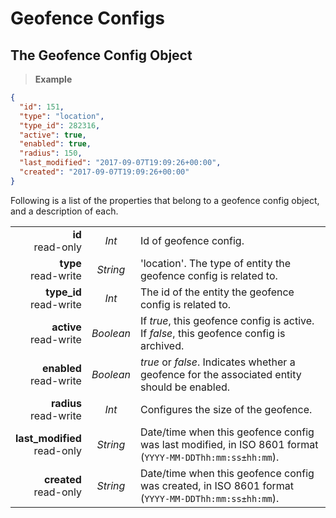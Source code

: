 # Geofence Configs

## The Geofence Config Object

> **Example**

```json
{
  "id": 151,
  "type": "location",
  "type_id": 282316,
  "active": true,
  "enabled": true,
  "radius": 150,
  "last_modified": "2017-09-07T19:09:26+00:00",
  "created": "2017-09-07T19:09:26+00:00"
}
```

Following is a list of the properties that belong to a geofence config object, and a description of each.

|                |             |             |
| -------------: | :---------: | ----------- |
| **id**<br/>read-only | _Int_ | Id of geofence config. |
| **type**<br/>read-write | _String_ | 'location'. The type of entity the geofence config is related to. |
| **type_id**<br/>read-write | _Int_ | The id of the entity the geofence config is related to. |
| **active**<br/>read-write | _Boolean_ | If _true_, this geofence config is active. If _false_, this geofence config is archived. |
| **enabled**<br/>read-write | _Boolean_ | _true_ or _false_. Indicates whether a geofence for the associated entity should be enabled. |
| **radius**<br/>read-write | _Int_ | Configures the size of the geofence. |
| **last_modified**<br/>read-only | _String_ | Date/time when this geofence config was last modified, in ISO 8601 format (`YYYY-MM-DDThh:mm:ss±hh:mm`). |
| **created**<br/>read-only | _String_ | Date/time when this geofence config was created, in ISO 8601 format (`YYYY-MM-DDThh:mm:ss±hh:mm`). |

